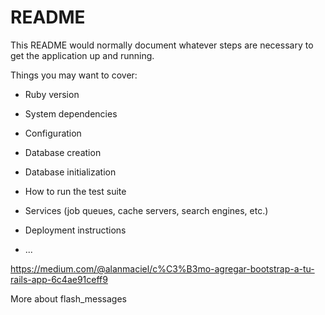 # README

This README would normally document whatever steps are necessary to get the
application up and running.

Things you may want to cover:

* Ruby version

* System dependencies

* Configuration

* Database creation

* Database initialization

* How to run the test suite

* Services (job queues, cache servers, search engines, etc.)

* Deployment instructions

* ...


https://medium.com/@alanmaciel/c%C3%B3mo-agregar-bootstrap-a-tu-rails-app-6c4ae91ceff9

More about flash_messages
